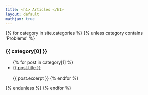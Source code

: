 ```yaml
---
title: <h1> Articles </h1>
layout: default
mathjax: true
---
```


{% for category in site.categories %}
  {% unless category contains 'Problems' %}
  <h3>{{ category[0] }}</h3>
  <ul>
    {% for post in category[1] %}
      <li><a href="{{ post.url }}">{{ post.title }}</a></li>
      <br>
      {{ post.excerpt }}
    {% endfor %}
  </ul>
  {% endunless %}
{% endfor %}

<!--<ul class="myposts">
{% for post in site.posts %}
    <li><a href="{{ post.url }}">{{ post.title}}</a>
    </li>
{% endfor %}
</ul>-->
